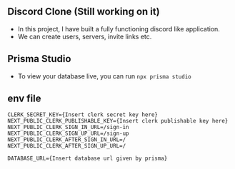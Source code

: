 ## Discord Clone (Still working on it)

- In this project, I have built a fully functioning discord like application.
- We can create users, servers, invite links etc.

## Prisma Studio

- To view your database live, you can run `npx prisma studio`

## env file

```
CLERK_SECRET_KEY={Insert clerk secret key here}
NEXT_PUBLIC_CLERK_PUBLISHABLE_KEY={Insert clerk publishable key here}
NEXT_PUBLIC_CLERK_SIGN_IN_URL=/sign-in
NEXT_PUBLIC_CLERK_SIGN_UP_URL=/sign-up
NEXT_PUBLIC_CLERK_AFTER_SIGN_IN_URL=/
NEXT_PUBLIC_CLERK_AFTER_SIGN_UP_URL=/

DATABASE_URL={Insert database url given by prisma}

```
